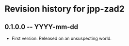 # Revision history for jpp-zad2

## 0.1.0.0 -- YYYY-mm-dd

* First version. Released on an unsuspecting world.
